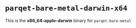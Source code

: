 # `parqet-bare-metal-darwin-x64`

This is the **x86_64-apple-darwin** binary for `parqet-bare-metal`
